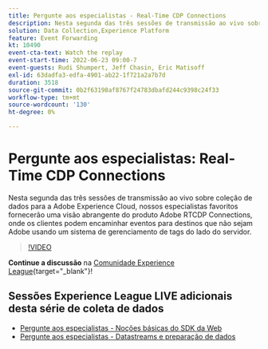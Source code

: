 ```yaml
---
title: Pergunte aos especialistas - Real-Time CDP Connections
description: Nesta segunda das três sessões de transmissão ao vivo sobre coleção de dados para a Adobe Experience Cloud, nossos especialistas favoritos fornecerão uma visão abrangente do produto Adobe RTCDP Connections, onde os clientes podem encaminhar eventos para destinos que não sejam Adobe usando um sistema de gerenciamento de tags do lado do servidor.
solution: Data Collection,Experience Platform
feature: Event Forwarding
kt: 10490
event-cta-text: Watch the replay
event-start-time: 2022-06-23 09:00-7
event-guests: Rudi Shumpert, Jeff Chasin, Eric Matisoff
exl-id: 63dadfa3-edfa-4901-ab22-1f721a2a7b7d
duration: 3518
source-git-commit: 0b2f63198af8767f24783dbafd244c9398c24f33
workflow-type: tm+mt
source-wordcount: '130'
ht-degree: 0%

---
```


# Pergunte aos especialistas: Real-Time CDP Connections

Nesta segunda das três sessões de transmissão ao vivo sobre coleção de dados para a Adobe Experience Cloud, nossos especialistas favoritos fornecerão uma visão abrangente do produto Adobe RTCDP Connections, onde os clientes podem encaminhar eventos para destinos que não sejam Adobe usando um sistema de gerenciamento de tags do lado do servidor.

>[!VIDEO](https://video.tv.adobe.com/v/344251/?quality=12&learn=on)

**Continue a discussão** na [Comunidade Experience League](https://experienceleaguecommunities.adobe.com/t5/adobe-experience-platform-launch/experience-league-live-post-session-discussion-real-time-cdp/m-p/458195?profile.language=pt#M285){target="_blank"}!

## Sessões Experience League LIVE adicionais desta série de coleta de dados

* [Pergunte aos especialistas - Noções básicas do SDK da Web](exl-live-episode-05-26-22.md)
* [Pergunte aos especialistas - Datastreams e preparação de dados](exl-live-episode-07-21-22.md)

